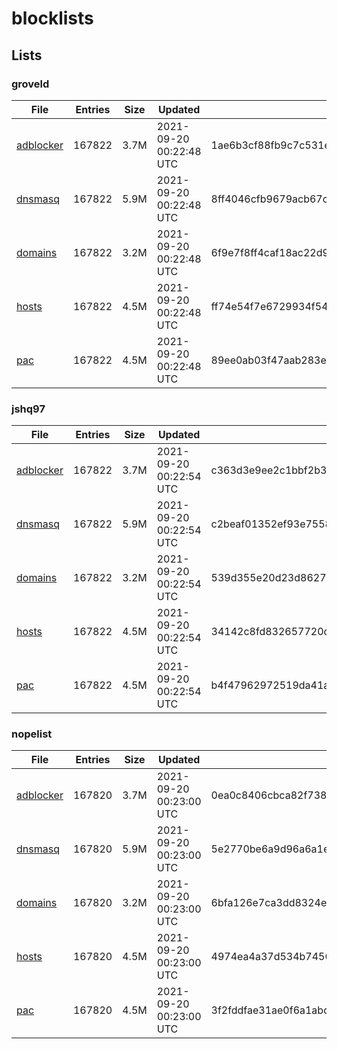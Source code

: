 # blocklists

## Lists

### groveld

|File|Entries|Size|Updated|Hash|
|-|-|-|-|-|
|[adblocker](https://raw.githubusercontent.com/groveld/blocklists/lists/groveld/adblocker.txt)|167822|3.7M|2021-09-20 00:22:48 UTC|1ae6b3cf88fb9c7c531ea4b5c16d49cf60bc214817f6a29e48d6d875d0d9ba68|
|[dnsmasq](https://raw.githubusercontent.com/groveld/blocklists/lists/groveld/dnsmasq.txt)|167822|5.9M|2021-09-20 00:22:48 UTC|8ff4046cfb9679acb67c6251d6e864c7fa14f5892a3214456455c860d40bc976|
|[domains](https://raw.githubusercontent.com/groveld/blocklists/lists/groveld/domains.txt)|167822|3.2M|2021-09-20 00:22:48 UTC|6f9e7f8ff4caf18ac22d9a102ae8f345c2966135f0f41943b0376cc0675017b8|
|[hosts](https://raw.githubusercontent.com/groveld/blocklists/lists/groveld/hosts.txt)|167822|4.5M|2021-09-20 00:22:48 UTC|ff74e54f7e6729934f541c80355a106a6e70ede45e5952c1eabca70a9275f76c|
|[pac](https://raw.githubusercontent.com/groveld/blocklists/lists/groveld/pac.txt)|167822|4.5M|2021-09-20 00:22:48 UTC|89ee0ab03f47aab283ec92f137f04dd3ae3c8a516cb7d6cee53b56bdcd7c25eb|

### jshq97

|File|Entries|Size|Updated|Hash|
|-|-|-|-|-|
|[adblocker](https://raw.githubusercontent.com/groveld/blocklists/lists/jshq97/adblocker.txt)|167822|3.7M|2021-09-20 00:22:54 UTC|c363d3e9ee2c1bbf2b3548623900830eba8a9e2a2186088599dfb2d8329fd606|
|[dnsmasq](https://raw.githubusercontent.com/groveld/blocklists/lists/jshq97/dnsmasq.txt)|167822|5.9M|2021-09-20 00:22:54 UTC|c2beaf01352ef93e755836fddd02fe106ab56777806f395677f61c7eb084adf6|
|[domains](https://raw.githubusercontent.com/groveld/blocklists/lists/jshq97/domains.txt)|167822|3.2M|2021-09-20 00:22:54 UTC|539d355e20d23d862743a72204b1bfeaa9d4300b2fc867c631c27023ce7b73d2|
|[hosts](https://raw.githubusercontent.com/groveld/blocklists/lists/jshq97/hosts.txt)|167822|4.5M|2021-09-20 00:22:54 UTC|34142c8fd832657720db4e098e8b746aa5b9b51e454f037a2700c3af1f33ad4d|
|[pac](https://raw.githubusercontent.com/groveld/blocklists/lists/jshq97/pac.txt)|167822|4.5M|2021-09-20 00:22:54 UTC|b4f47962972519da41a881dd0fe78484e74bf4e2217b162ffc67cc1dc5e9ca98|

### nopelist

|File|Entries|Size|Updated|Hash|
|-|-|-|-|-|
|[adblocker](https://raw.githubusercontent.com/groveld/blocklists/lists/nopelist/adblocker.txt)|167820|3.7M|2021-09-20 00:23:00 UTC|0ea0c8406cbca82f738201ade231dac98381b2cb706a4fe42f23d948f2527773|
|[dnsmasq](https://raw.githubusercontent.com/groveld/blocklists/lists/nopelist/dnsmasq.txt)|167820|5.9M|2021-09-20 00:23:00 UTC|5e2770be6a9d96a6a1e1084b71a6eea1882ce630091d049d6a13f64c42bfa22d|
|[domains](https://raw.githubusercontent.com/groveld/blocklists/lists/nopelist/domains.txt)|167820|3.2M|2021-09-20 00:23:00 UTC|6bfa126e7ca3dd8324ec7b346fe0b79032ecd6489bd8942aa0750c84c7b07d4a|
|[hosts](https://raw.githubusercontent.com/groveld/blocklists/lists/nopelist/hosts.txt)|167820|4.5M|2021-09-20 00:23:00 UTC|4974ea4a37d534b7456c2a08fdfeb43e7994dd470bfd17aabad731b266a2d6a7|
|[pac](https://raw.githubusercontent.com/groveld/blocklists/lists/nopelist/pac.txt)|167820|4.5M|2021-09-20 00:23:00 UTC|3f2fddfae31ae0f6a1abde47a46fed6657a8e34e431d89cddebce57edcd0c88c|
